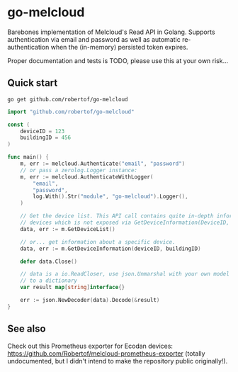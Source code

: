 # go-melcloud

Barebones implementation of Melcloud's Read API in Golang. Supports authentication via email and password as well as automatic re-authentication when the (in-memory) persisted token expires.

Proper documentation and tests is TODO, please use this at your own risk...

## Quick start

```
go get github.com/robertof/go-melcloud
```

```go
import "github.com/robertof/go-melcloud"

const (
    deviceID = 123
    buildingID = 456
)

func main() {
    m, err := melcloud.Authenticate("email", "password")
    // or pass a zerolog.Logger instance:
    m, err := melcloud.AuthenticateWithLogger(
        "email",
        "password",
        log.With().Str("module", "go-melcloud").Logger(),
    )

    // Get the device list. This API call contains quite in-depth information about
    // devices which is not exposed via GetDeviceInformation(DeviceID, BuildingID)!
    data, err := m.GetDeviceList()

    // or... get information about a specific device.
    data, err := m.GetDeviceInformation(deviceID, buildingID)

    defer data.Close()

    // data is a io.ReadCloser, use json.Unmarshal with your own model or just deserialize
    // to a dictionary
    var result map[string]interface{}

    err := json.NewDecoder(data).Decode(&result)
}
```

## See also

Check out this Prometheus exporter for Ecodan devices: https://github.com/Robertof/melcloud-prometheus-exporter (totally undocumented, but I didn't intend to make the repository public originally!).
